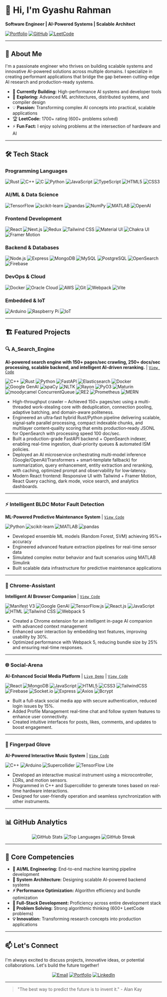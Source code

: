 # 👋 Hi, I'm Gyashu Rahman

**Software Engineer | AI-Powered Systems | Scalable Architect**

[![Portfolio](https://img.shields.io/badge/🌐_Portfolio-000000?style=for-the-badge&logo=About.me&logoColor=white)](https://gyashu.vercel.app/)
[![GitHub](https://img.shields.io/badge/💻_GitHub-100000?style=for-the-badge&logo=github&logoColor=white)](https://github.com/notgyashu)
[![LeetCode](https://img.shields.io/badge/⚡_LeetCode-000000?style=for-the-badge&logo=LeetCode&logoColor=#d16c06)](https://leetcode.com/u/rahmangyashu178/)

---

## 🚀 About Me

I'm a passionate engineer who thrives on building scalable systems and innovative AI-powered solutions across multiple domains. I specialize in creating performant applications that bridge the gap between cutting-edge AI research and production-ready systems.

- 🔭 **Currently Building:** High-performance AI systems and developer tools
- 🌱 **Exploring:** Advanced ML architectures, distributed systems, and compiler design
- 💡 **Passion:** Transforming complex AI concepts into practical, scalable applications
- 🏆 **LeetCode:** 1700+ rating (600+ problems solved)
- ⚡ **Fun Fact:** I enjoy solving problems at the intersection of hardware and AI

---

## 🛠️ Tech Stack

### **Programming Languages**
![Rust](https://img.shields.io/badge/Rust-000000?style=for-the-badge&logo=rust&logoColor=white)
![C++](https://img.shields.io/badge/C++-00599C?style=for-the-badge&logo=c%2B%2B&logoColor=white)
![C](https://img.shields.io/badge/C-A8B9CC?style=for-the-badge&logo=c&logoColor=black)
![Python](https://img.shields.io/badge/Python-3776AB?style=for-the-badge&logo=python&logoColor=white)
![JavaScript](https://img.shields.io/badge/JavaScript-F7DF1E?style=for-the-badge&logo=javascript&logoColor=black)
![TypeScript](https://img.shields.io/badge/TypeScript-3178C6?style=for-the-badge&logo=typescript&logoColor=white)
![HTML5](https://img.shields.io/badge/HTML5-E34F26?style=for-the-badge&logo=html5&logoColor=white)
![CSS3](https://img.shields.io/badge/CSS3-1572B6?style=for-the-badge&logo=css3&logoColor=white)

### **AI/ML & Data Science**
![TensorFlow](https://img.shields.io/badge/TensorFlow-FF6F00?style=for-the-badge&logo=tensorflow&logoColor=white)
![scikit-learn](https://img.shields.io/badge/scikit--learn-F7931E?style=for-the-badge&logo=scikit-learn&logoColor=white)
![pandas](https://img.shields.io/badge/pandas-150458?style=for-the-badge&logo=pandas&logoColor=white)
![NumPy](https://img.shields.io/badge/NumPy-013243?style=for-the-badge&logo=numpy&logoColor=white)
![MATLAB](https://img.shields.io/badge/MATLAB-0076A8?style=for-the-badge&logo=mathworks&logoColor=white)
![OpenAI](https://img.shields.io/badge/OpenAI-412991?style=for-the-badge&logo=openai&logoColor=white)

### **Frontend Development**
![React](https://img.shields.io/badge/React-61DAFB?style=for-the-badge&logo=react&logoColor=black)
![Next.js](https://img.shields.io/badge/Next.js-000000?style=for-the-badge&logo=next.js&logoColor=white)
![Redux](https://img.shields.io/badge/Redux-764ABC?style=for-the-badge&logo=redux&logoColor=white)
![Tailwind CSS](https://img.shields.io/badge/Tailwind_CSS-38B2AC?style=for-the-badge&logo=tailwind-css&logoColor=white)
![Material UI](https://img.shields.io/badge/Material_UI-0081CB?style=for-the-badge&logo=mui&logoColor=white)
![Chakra UI](https://img.shields.io/badge/Chakra_UI-319795?style=for-the-badge&logo=chakraui&logoColor=white)
![Framer Motion](https://img.shields.io/badge/Framer_Motion-0055FF?style=for-the-badge&logo=framer&logoColor=white)

### **Backend & Databases**
![Node.js](https://img.shields.io/badge/Node.js-339933?style=for-the-badge&logo=node.js&logoColor=white)
![Express](https://img.shields.io/badge/Express-000000?style=for-the-badge&logo=express&logoColor=white)
![MongoDB](https://img.shields.io/badge/MongoDB-47A248?style=for-the-badge&logo=mongodb&logoColor=white)
![MySQL](https://img.shields.io/badge/MySQL-4479A1?style=for-the-badge&logo=mysql&logoColor=white)
![PostgreSQL](https://img.shields.io/badge/PostgreSQL-4169E1?style=for-the-badge&logo=postgresql&logoColor=white)
![OpenSearch](https://img.shields.io/badge/OpenSearch-005EB8?style=for-the-badge&logo=opensearch&logoColor=white)
![Firebase](https://img.shields.io/badge/Firebase-FFCA28?style=for-the-badge&logo=firebase&logoColor=black)

### **DevOps & Cloud**
![Docker](https://img.shields.io/badge/Docker-2496ED?style=for-the-badge&logo=docker&logoColor=white)
![Oracle Cloud](https://img.shields.io/badge/Oracle_Cloud-F80000?style=for-the-badge&logo=oracle&logoColor=white)
![AWS](https://img.shields.io/badge/AWS-232F3E?style=for-the-badge&logo=amazon-aws&logoColor=white)
![Git](https://img.shields.io/badge/Git-F05032?style=for-the-badge&logo=git&logoColor=white)
![Webpack](https://img.shields.io/badge/Webpack-8DD6F9?style=for-the-badge&logo=webpack&logoColor=black)
![Vite](https://img.shields.io/badge/Vite-646CFF?style=for-the-badge&logo=vite&logoColor=white)

### **Embedded & IoT**
![Arduino](https://img.shields.io/badge/Arduino-00979D?style=for-the-badge&logo=arduino&logoColor=white)
![Raspberry Pi](https://img.shields.io/badge/Raspberry_Pi-A22846?style=for-the-badge&logo=raspberry-pi&logoColor=white)
![IoT](https://img.shields.io/badge/IoT-333333?style=for-the-badge&logo=iot&logoColor=white)

---

## 🏗️ Featured Projects

### 🔍 A_Search_Engine
**AI-powered search engine with 150+ pages/sec crawling, 250+ docs/sec processing, scalable backend, and intelligent AI-driven reranking.** | [`View Code`](https://github.com/notgyashu/A_Search_Engine)

![C++](https://img.shields.io/badge/C++-00599C?logo=cplusplus&logoColor=white&style=for-the-badge)
![Rust](https://img.shields.io/badge/Rust-000000?logo=rust&logoColor=white&style=for-the-badge)
![Python](https://img.shields.io/badge/Python-3776AB?logo=python&logoColor=white&style=for-the-badge)
![FastAPI](https://img.shields.io/badge/FastAPI-009688?logo=fastapi&logoColor=white&style=for-the-badge)
![Elasticsearch](https://img.shields.io/badge/Elasticsearch-005571?logo=elasticsearch&logoColor=white&style=for-the-badge)
![Docker](https://img.shields.io/badge/Docker-2496ED?logo=docker&logoColor=white&style=for-the-badge)
![Google GenAI](https://img.shields.io/badge/Google%20Generative%20AI-4285F4?logo=google&logoColor=white&style=for-the-badge)
![spaCy](https://img.shields.io/badge/spaCy-09A3D5?logo=spacy&logoColor=white&style=for-the-badge)
![NLTK](https://img.shields.io/badge/NLTK-154570?logo=python&logoColor=white&style=for-the-badge)
![Rayon](https://img.shields.io/badge/Rayon-000000?logo=rust&logoColor=white&style=for-the-badge)
![PyO3](https://img.shields.io/badge/PyO3-000000?logo=rust&logoColor=white&style=for-the-badge)
![Maturin](https://img.shields.io/badge/Maturin-000000?logo=python&logoColor=white&style=for-the-badge)
![moodycamel ConcurrentQueue](https://img.shields.io/badge/ConcurrentQueue-4B8BBE?logo=cplusplus&logoColor=white&style=for-the-badge)
![RE2](https://img.shields.io/badge/RE2%20Regex-4285F4?logo=google&logoColor=white&style=for-the-badge)
![Prometheus](https://img.shields.io/badge/Prometheus-E6522C?logo=prometheus&logoColor=white&style=for-the-badge)
![MERN](https://img.shields.io/badge/MERN-3FA037?logo=react&logoColor=white&style=for-the-badge)

- High-throughput crawler – Achieved 150+ pages/sec using a multi-threaded work-stealing core with deduplication, connection pooling, adaptive batching, and domain-aware politeness.
- Engineered an ultra‑fast hybrid Rust/Python pipeline delivering scalable, signal‑safe parallel processing, compact indexable chunks, and multilayer content‑quality scoring that emits production‑ready JSONL for OpenSearch with processing speed 100 doc/sec.
- Built a production-grade FastAPI backend + OpenSearch indexer, enabling real-time ingestion, dual-priority queues & automated ISM policies.
- Deployed an AI microservice orchestrating multi‑model inference (Google/OpenAI/Transformers + smart‑template fallback) for summarization, query enhancement, entity extraction and reranking, with caching, optimized prompt and observability for low‑latency.
- Modern React frontend: Responsive UI with Tailwind + Framer Motion, React Query caching, dark mode, voice search, and analytics dashboards.

---

### ⚡ Intelligent BLDC Motor Fault Detection
**ML-Powered Predictive Maintenance System** | [`View Code`](https://github.com/notgyashu)

![Python](https://img.shields.io/badge/Python-ML_Pipeline-3776AB?style=flat-square)
![scikit-learn](https://img.shields.io/badge/scikit--learn-95%25_Accuracy-F7931E?style=flat-square)
![MATLAB](https://img.shields.io/badge/MATLAB-Simulation-0076A8?style=flat-square)
![pandas](https://img.shields.io/badge/pandas-Data_Engineering-150458?style=flat-square)

- Developed ensemble ML models (Random Forest, SVM) achieving 95%+ accuracy
- Engineered advanced feature extraction pipelines for real-time sensor data
- Simulated complex motor behavior and fault scenarios using MATLAB Simulink
- Built scalable data infrastructure for predictive maintenance applications

---

### 🤖 Chrome-Assistant
**Intelligent AI Browser Companion** | [`View Code`](https://github.com/notgyashu)

![Manifest V3](https://img.shields.io/badge/Manifest-V3-4285F4?style=flat-square&logo=googlechrome&logoColor=white)
![Google GenAI](https://img.shields.io/badge/Google-GenAI-4285F4?style=flat-square&logo=google&logoColor=white)
![TensorFlow.js](https://img.shields.io/badge/TensorFlow.js-DeepLearning-FF6F00?style=flat-square&logo=tensorflow&logoColor=white)
![React.js](https://img.shields.io/badge/React.js-Frontend-61DAFB?style=flat-square&logo=react&logoColor=black)
![JavaScript](https://img.shields.io/badge/JavaScript-ES6+-F7DF1E?style=flat-square&logo=javascript&logoColor=black)
![HTML](https://img.shields.io/badge/HTML5-Markup-E34F26?style=flat-square&logo=html5&logoColor=white)
![Tailwind CSS](https://img.shields.io/badge/Tailwind-Responsive-38B2AC?style=flat-square&logo=tailwindcss&logoColor=white)
![Webpack 5](https://img.shields.io/badge/Webpack-5-8DD6F9?style=flat-square&logo=webpack&logoColor=black)


- Created a Chrome extension for an intelligent in-page AI companion with advanced context management
- Enhanced user interaction by embedding text features, improving usability by 30%.
- Optimized performance with Webpack 5, reducing bundle size by 25% and ensuring real-time responses. 

---

### 🌐 Social-Arena
**AI-Enhanced Social Media Platform** | [`Live Demo`](https://github.com/notgyashu) | [`View Code`](https://github.com/notgyashu)

![React](https://img.shields.io/badge/React-UI-61DAFB?style=flat-square&logo=react&logoColor=white)
![MongoDB](https://img.shields.io/badge/MongoDB-Database-47A248?style=flat-square&logo=mongodb&logoColor=white)
![JavaScript](https://img.shields.io/badge/JavaScript-ES6+-F7DF1E?style=flat-square&logo=javascript&logoColor=black)
![HTML5](https://img.shields.io/badge/HTML5-Markup-E34F26?style=flat-square&logo=html5&logoColor=white)
![CSS3](https://img.shields.io/badge/CSS3-Styles-1572B6?style=flat-square&logo=css3&logoColor=white)
![TailwindCSS](https://img.shields.io/badge/Tailwind-Responsive-38B2AC?style=flat-square&logo=tailwind-css&logoColor=white)
![Firebase](https://img.shields.io/badge/Firebase-Auth-FFCA28?style=flat-square&logo=firebase&logoColor=black)
![Socket.io](https://img.shields.io/badge/Socket.io-Realtime-010101?style=flat-square&logo=socketdotio&logoColor=white)
![Express](https://img.shields.io/badge/Express-Backend-000000?style=flat-square&logo=express&logoColor=white)
![Axios](https://img.shields.io/badge/Axios-HTTP-5A29E4?style=flat-square&logo=axios&logoColor=white)
![Bcrypt](https://img.shields.io/badge/Bcrypt-Security-00A86B?style=flat-square&logo=security&logoColor=white)


- Built a full-stack social media app with secure authentication, reduced login issues by 15%. 
- Added Profile Management real-time chat and follow system features to enhance user connectivity. 
- Created intuitive interfaces for posts, likes, comments, and updates to boost engagement. 

---

### 🎵 Fingerpad Glove
**AI-Powered Interactive Music System** | [`View Code`](https://github.com/notgyashu)

![C++](https://img.shields.io/badge/C++-Embedded-00599C?style=flat-square)
![Arduino](https://img.shields.io/badge/Arduino-Microcontroller-00979D?style=flat-square)
![Supercollider](https://img.shields.io/badge/Supercollider-Audio_Synthesis-FF6F00?style=flat-square)
![TensorFlow Lite](https://img.shields.io/badge/TFLite-Gesture_Recognition-FF6F00?style=flat-square)

- Developed an interactive musical instrument using a microcontroller, LDRs, and motion sensors. 
- Programmed in C++ and Supercollider to generate tones based on real-time hardware interactions. 
- Designed for user-friendly operation and seamless synchronization with other instruments.

---

## 📊 GitHub Analytics

<div align="center">

![GitHub Stats](https://github-readme-stats.vercel.app/api?username=notgyashu&show_icons=true&theme=radical&bg_color=0d1117&hide_border=true&include_all_commits=true)
![Top Languages](https://github-readme-stats.vercel.app/api/top-langs/?username=notgyashu&layout=compact&theme=radical&bg_color=0d1117&hide_border=true)
![GitHub Streak](https://github-readme-streak-stats.herokuapp.com/?user=notgyashu&theme=radical&background=0d1117&hide_border=true)

</div>

---

## 🌟 Core Competencies

- **🤖 AI/ML Engineering:** End-to-end machine learning pipeline development
- **🚀 System Architecture:** Designing scalable AI-powered backend systems
- **⚡ Performance Optimization:** Algorithm efficiency and bundle optimization
- **🔧 Full-Stack Development:** Proficiency across entire development stack
- **🧠 Problem Solving:** Strong algorithmic thinking (600+ LeetCode problems)
- **💡 Innovation:** Transforming research concepts into production applications

---

## 📫 Let's Connect

I'm always excited to discuss projects, innovative ideas, or potential collaborations. Let's build the future together!

<div align="center">

[![Email](https://img.shields.io/badge/📧_Email-rahmangyashu178@gmail.com-D14836?style=for-the-badge&logo=gmail&logoColor=white)](mailto:rahmangyashu178@gmail.com)
[![Portfolio](https://img.shields.io/badge/🌐_Portfolio-gyashu.vercel.app-000000?style=for-the-badge&logo=About.me&logoColor=white)](https://gyashu.vercel.app/)
[![LinkedIn](https://img.shields.io/badge/💼_LinkedIn-Gyashu_Rahman-0077B5?style=for-the-badge&logo=linkedin&logoColor=white)](https://linkedin.com/in/gyashu-rahman)

</div>

---

> "The best way to predict the future is to invent it." - Alan Kay
